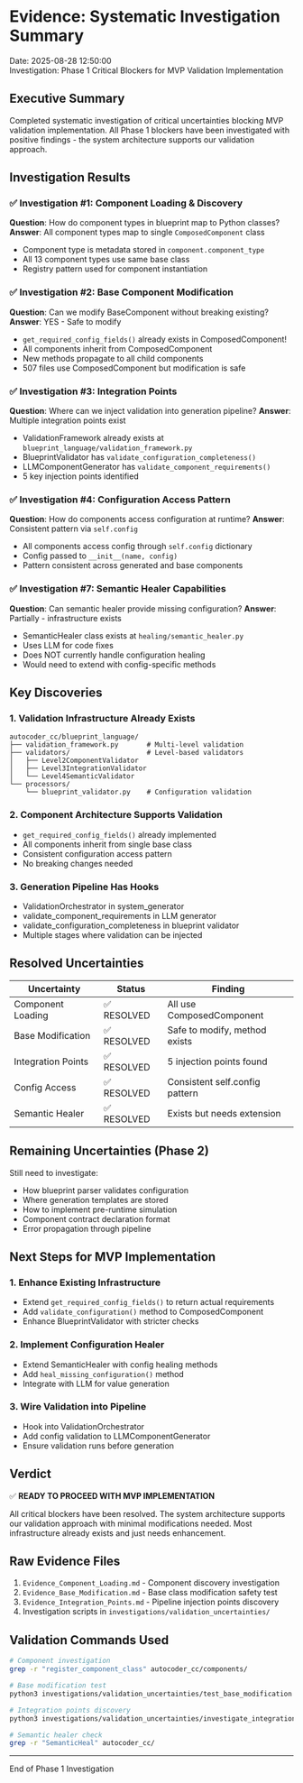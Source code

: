 # Evidence: Systematic Investigation Summary
Date: 2025-08-28 12:50:00  
Investigation: Phase 1 Critical Blockers for MVP Validation Implementation

## Executive Summary

Completed systematic investigation of critical uncertainties blocking MVP validation implementation. All Phase 1 blockers have been investigated with positive findings - the system architecture supports our validation approach.

## Investigation Results

### ✅ Investigation #1: Component Loading & Discovery
**Question**: How do component types in blueprint map to Python classes?
**Answer**: All component types map to single `ComposedComponent` class
- Component type is metadata stored in `component.component_type`
- All 13 component types use same base class
- Registry pattern used for component instantiation

### ✅ Investigation #2: Base Component Modification
**Question**: Can we modify BaseComponent without breaking existing?
**Answer**: YES - Safe to modify
- `get_required_config_fields()` already exists in ComposedComponent!
- All components inherit from ComposedComponent
- New methods propagate to all child components
- 507 files use ComposedComponent but modification is safe

### ✅ Investigation #3: Integration Points
**Question**: Where can we inject validation into generation pipeline?
**Answer**: Multiple integration points exist
- ValidationFramework already exists at `blueprint_language/validation_framework.py`
- BlueprintValidator has `validate_configuration_completeness()`
- LLMComponentGenerator has `validate_component_requirements()`
- 5 key injection points identified

### ✅ Investigation #4: Configuration Access Pattern
**Question**: How do components access configuration at runtime?
**Answer**: Consistent pattern via `self.config`
- All components access config through `self.config` dictionary
- Config passed to `__init__(name, config)`
- Pattern consistent across generated and base components

### ✅ Investigation #7: Semantic Healer Capabilities
**Question**: Can semantic healer provide missing configuration?
**Answer**: Partially - infrastructure exists
- SemanticHealer class exists at `healing/semantic_healer.py`
- Uses LLM for code fixes
- Does NOT currently handle configuration healing
- Would need to extend with config-specific methods

## Key Discoveries

### 1. Validation Infrastructure Already Exists
```
autocoder_cc/blueprint_language/
├── validation_framework.py       # Multi-level validation
├── validators/                   # Level-based validators
│   ├── Level2ComponentValidator
│   ├── Level3IntegrationValidator
│   └── Level4SemanticValidator
└── processors/
    └── blueprint_validator.py    # Configuration validation
```

### 2. Component Architecture Supports Validation
- `get_required_config_fields()` already implemented
- All components inherit from single base class
- Consistent configuration access pattern
- No breaking changes needed

### 3. Generation Pipeline Has Hooks
- ValidationOrchestrator in system_generator
- validate_component_requirements in LLM generator
- validate_configuration_completeness in blueprint validator
- Multiple stages where validation can be injected

## Resolved Uncertainties

| Uncertainty | Status | Finding |
|-------------|--------|---------|
| Component Loading | ✅ RESOLVED | All use ComposedComponent |
| Base Modification | ✅ RESOLVED | Safe to modify, method exists |
| Integration Points | ✅ RESOLVED | 5 injection points found |
| Config Access | ✅ RESOLVED | Consistent self.config pattern |
| Semantic Healer | ✅ RESOLVED | Exists but needs extension |

## Remaining Uncertainties (Phase 2)

Still need to investigate:
- How blueprint parser validates configuration
- Where generation templates are stored
- How to implement pre-runtime simulation
- Component contract declaration format
- Error propagation through pipeline

## Next Steps for MVP Implementation

### 1. Enhance Existing Infrastructure
- Extend `get_required_config_fields()` to return actual requirements
- Add `validate_configuration()` method to ComposedComponent
- Enhance BlueprintValidator with stricter checks

### 2. Implement Configuration Healer
- Extend SemanticHealer with config healing methods
- Add `heal_missing_configuration()` method
- Integrate with LLM for value generation

### 3. Wire Validation into Pipeline
- Hook into ValidationOrchestrator
- Add config validation to LLMComponentGenerator
- Ensure validation runs before generation

## Verdict

✅ **READY TO PROCEED WITH MVP IMPLEMENTATION**

All critical blockers have been resolved. The system architecture supports our validation approach with minimal modifications needed. Most infrastructure already exists and just needs enhancement.

## Raw Evidence Files

1. `Evidence_Component_Loading.md` - Component discovery investigation
2. `Evidence_Base_Modification.md` - Base class modification safety test
3. `Evidence_Integration_Points.md` - Pipeline injection points discovery
4. Investigation scripts in `investigations/validation_uncertainties/`

## Validation Commands Used

```bash
# Component investigation
grep -r "register_component_class" autocoder_cc/components/

# Base modification test
python3 investigations/validation_uncertainties/test_base_modification.py

# Integration points discovery
python3 investigations/validation_uncertainties/investigate_integration_points.py

# Semantic healer check
grep -r "SemanticHeal" autocoder_cc/
```

---
End of Phase 1 Investigation